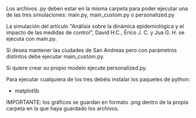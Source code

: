 Los archivos .py deben estar en la misma carpeta para poder ejecutar una de las tres simulaciones:
main.py, main_custom.py o personalized.py

La simulación del artículo "Análisis sobre la dinámica epidemiológica y 
el impacto de las medidas de control", David H.C., Érico J. C. y Jua G. H. 
se ejecuta con main.py. 

Si desea mantener las ciudades de San Andreas pero con parámetros distintos
debe ejecutar main_custom.py.

Si quiere crear su propio modelo ejecute personalized.py.

Para ejecutar cualquiera de los tres debéis instalar los paquetes de python:
- matplotlib

IMPORTANTE: los gráficos se guardan en formato .png dentro de la propia
carpeta en la que haya guardado los archivos.
